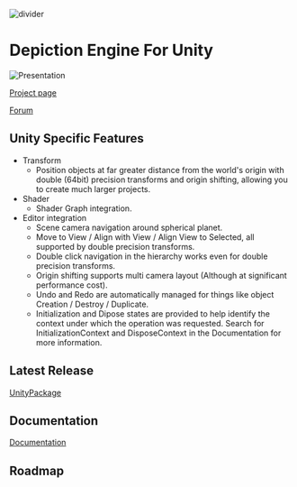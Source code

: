 ![divider](https://github.com/VIZ-Interactive/Depiction-Engine-Unity/assets/1084857/0c45072b-4a37-4b99-9f8c-df9847e0dbd5)


# Depiction Engine For Unity

![Presentation](https://vizinteractive.io/depiction-engine)

[Project page](https://vizinteractive.io/depiction-engine)

[Forum](https://vizinteractive.io/forum/depiction-engine/)

## Unity Specific Features
- Transform
	- Position objects at far greater distance from the world's origin with double (64bit) precision transforms and origin shifting, allowing you to create much larger projects.
- Shader
	- Shader Graph integration.
- Editor integration
    - Scene camera navigation around spherical planet.
    - Move to View / Align with View / Align View to Selected, all supported by double precision transforms.
    - Double click navigation in the hierarchy works even for double precision transforms.
    - Origin shifting supports multi camera layout (Although at significant performance cost).
	- Undo and Redo are automatically managed for things like object Creation / Destroy / Duplicate.
	- Initialization and Dipose states are provided to help identify the context under which the operation was requested. Search for InitializationContext and DisposeContext in the Documentation for more information.

## Latest Release

[UnityPackage](https://github.com/VIZ-Interactive/Depiction-Engine-Unity/releases/download/2022.0a/DepictionEngine.unitypackage)

## Documentation

[Documentation](https://vizinteractive.io/docs/2022.0/depiction-engine-unity)

## Roadmap

